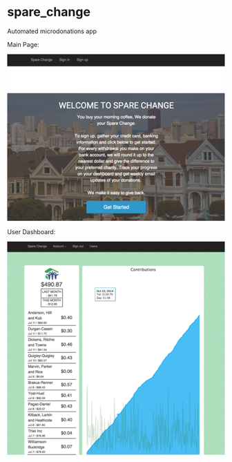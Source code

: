 # spare_change
Automated microdonations app

Main Page:

![Screen shot of main page.](home.png)

User Dashboard:

![Screen shot of an admin user dashboard.](dashboard.png)